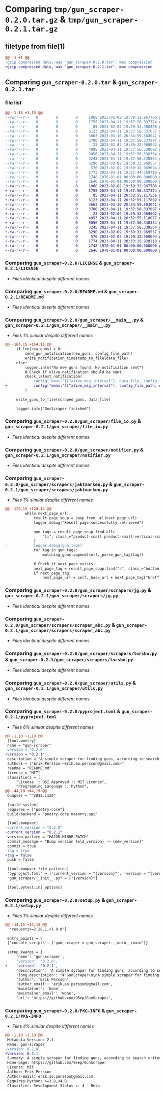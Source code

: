 # Comparing `tmp/gun_scraper-0.2.0.tar.gz` & `tmp/gun_scraper-0.2.1.tar.gz`

## filetype from file(1)

```diff
@@ -1 +1 @@
-gzip compressed data, was "gun_scraper-0.2.0.tar", max compression
+gzip compressed data, was "gun_scraper-0.2.1.tar", max compression
```

## Comparing `gun_scraper-0.2.0.tar` & `gun_scraper-0.2.1.tar`

### file list

```diff
@@ -1,15 +1,15 @@
--rw-r--r--   0        0        0     1068 2023-02-02 19:39:32.967706 gun_scraper-0.2.0/LICENSE
--rw-r--r--   0        0        0     1755 2023-04-11 19:37:56.337374 gun_scraper-0.2.0/README.md
--rw-r--r--   0        0        0       85 2023-02-02 19:39:32.968466 gun_scraper-0.2.0/gun_scraper/__init__.py
--rw-r--r--   0        0        0     6123 2023-04-11 19:37:56.337651 gun_scraper-0.2.0/gun_scraper/__main__.py
--rw-r--r--   0        0        0     3663 2023-03-16 20:34:59.883041 gun_scraper-0.2.0/gun_scraper/file_io.py
--rw-r--r--   0        0        0     3780 2023-04-11 19:37:56.337897 gun_scraper-0.2.0/gun_scraper/notifier.py
--rw-r--r--   0        0        0       23 2023-02-02 19:39:32.969092 gun_scraper-0.2.0/gun_scraper/scrapers/__init__.py
--rw-r--r--   0        0        0     4888 2023-04-11 19:37:56.338092 gun_scraper-0.2.0/gun_scraper/scrapers/jaktmarken.py
--rw-r--r--   0        0        0     8056 2023-04-11 19:37:56.338334 gun_scraper-0.2.0/gun_scraper/scrapers/jg.py
--rw-r--r--   0        0        0     3245 2023-04-11 19:37:56.338564 gun_scraper-0.2.0/gun_scraper/scrapers/scraper_abc.py
--rw-r--r--   0        0        0     6290 2023-02-02 19:39:32.969557 gun_scraper-0.2.0/gun_scraper/scrapers/torsbo.py
--rw-r--r--   0        0        0      576 2023-02-02 19:39:32.969694 gun_scraper-0.2.0/gun_scraper/utils.py
--rw-r--r--   0        0        0     1773 2023-04-11 19:57:44.369710 gun_scraper-0.2.0/pyproject.toml
--rw-r--r--   0        0        0     2748 1970-01-01 00:00:00.000000 gun_scraper-0.2.0/setup.py
--rw-r--r--   0        0        0     2646 1970-01-01 00:00:00.000000 gun_scraper-0.2.0/PKG-INFO
+-rw-r--r--   0        0        0     1068 2023-02-02 19:39:32.967706 gun_scraper-0.2.1/LICENSE
+-rw-r--r--   0        0        0     1755 2023-04-11 19:37:56.337374 gun_scraper-0.2.1/README.md
+-rw-r--r--   0        0        0       85 2023-04-11 20:32:55.117536 gun_scraper-0.2.1/gun_scraper/__init__.py
+-rw-r--r--   0        0        0     6123 2023-04-11 20:32:55.117802 gun_scraper-0.2.1/gun_scraper/__main__.py
+-rw-r--r--   0        0        0     3663 2023-03-16 20:34:59.883041 gun_scraper-0.2.1/gun_scraper/file_io.py
+-rw-r--r--   0        0        0     3780 2023-04-11 19:37:56.337897 gun_scraper-0.2.1/gun_scraper/notifier.py
+-rw-r--r--   0        0        0       23 2023-02-02 19:39:32.969092 gun_scraper-0.2.1/gun_scraper/scrapers/__init__.py
+-rw-r--r--   0        0        0     4853 2023-04-11 20:32:55.118077 gun_scraper-0.2.1/gun_scraper/scrapers/jaktmarken.py
+-rw-r--r--   0        0        0     8056 2023-04-11 19:37:56.338334 gun_scraper-0.2.1/gun_scraper/scrapers/jg.py
+-rw-r--r--   0        0        0     3245 2023-04-11 19:37:56.338564 gun_scraper-0.2.1/gun_scraper/scrapers/scraper_abc.py
+-rw-r--r--   0        0        0     6290 2023-02-02 19:39:32.969557 gun_scraper-0.2.1/gun_scraper/scrapers/torsbo.py
+-rw-r--r--   0        0        0      576 2023-02-02 19:39:32.969694 gun_scraper-0.2.1/gun_scraper/utils.py
+-rw-r--r--   0        0        0     1774 2023-04-11 20:33:15.920213 gun_scraper-0.2.1/pyproject.toml
+-rw-r--r--   0        0        0     2748 1970-01-01 00:00:00.000000 gun_scraper-0.2.1/setup.py
+-rw-r--r--   0        0        0     2646 1970-01-01 00:00:00.000000 gun_scraper-0.2.1/PKG-INFO
```

### Comparing `gun_scraper-0.2.0/LICENSE` & `gun_scraper-0.2.1/LICENSE`

 * *Files identical despite different names*

### Comparing `gun_scraper-0.2.0/README.md` & `gun_scraper-0.2.1/README.md`

 * *Files identical despite different names*

### Comparing `gun_scraper-0.2.0/gun_scraper/__main__.py` & `gun_scraper-0.2.1/gun_scraper/__main__.py`

 * *Files 1% similar despite different names*

```diff
@@ -164,15 +164,15 @@
     if len(new_guns) > 0:
         send_gun_notification(new_guns, config_file_path)
         write_notification_timestamp_to_file(data_file)
     else:
         logger.info("No new guns found. No notification sent")
         # Check if alive notification should be sent
         check_latest_notification(
-            config["email"]["alive_msg_interval"], data_file, config_file_path
+            config["email"]["alive_msg_interval"], config_file_path, data_file
         )
 
     write_guns_to_file(scraped_guns, data_file)
 
     logger.info("GunScraper finished")
```

### Comparing `gun_scraper-0.2.0/gun_scraper/file_io.py` & `gun_scraper-0.2.1/gun_scraper/file_io.py`

 * *Files identical despite different names*

### Comparing `gun_scraper-0.2.0/gun_scraper/notifier.py` & `gun_scraper-0.2.1/gun_scraper/notifier.py`

 * *Files identical despite different names*

### Comparing `gun_scraper-0.2.0/gun_scraper/scrapers/jaktmarken.py` & `gun_scraper-0.2.1/gun_scraper/scrapers/jaktmarken.py`

 * *Files 1% similar despite different names*

```diff
@@ -120,15 +120,14 @@
         while next_page_url:
             result_page_soup = soup_from_url(next_page_url)
             logger.debug("Result page successfully retrieved")
 
             gun_tags = result_page_soup.find_all(
                 "li", class_="product-small product-small-vertical-small"
             )
-            logger.debug(gun_tags)
             for tag in gun_tags:
                 matching_guns.append(self._parse_gun_tag(tag))
 
             # Check if next page exists
             next_page_tag = result_page_soup.find("a", class_="button next")
             if next_page_tag:
                 next_page_url = self._base_url + next_page_tag["href"]
```

### Comparing `gun_scraper-0.2.0/gun_scraper/scrapers/jg.py` & `gun_scraper-0.2.1/gun_scraper/scrapers/jg.py`

 * *Files identical despite different names*

### Comparing `gun_scraper-0.2.0/gun_scraper/scrapers/scraper_abc.py` & `gun_scraper-0.2.1/gun_scraper/scrapers/scraper_abc.py`

 * *Files identical despite different names*

### Comparing `gun_scraper-0.2.0/gun_scraper/scrapers/torsbo.py` & `gun_scraper-0.2.1/gun_scraper/scrapers/torsbo.py`

 * *Files identical despite different names*

### Comparing `gun_scraper-0.2.0/gun_scraper/utils.py` & `gun_scraper-0.2.1/gun_scraper/utils.py`

 * *Files identical despite different names*

### Comparing `gun_scraper-0.2.0/pyproject.toml` & `gun_scraper-0.2.1/pyproject.toml`

 * *Files 6% similar despite different names*

```diff
@@ -1,10 +1,10 @@
 [tool.poetry]
 name = "gun-scraper"
-version = "0.2.0"
+version = "0.2.1"
 description = "A simple scraper for finding guns, according to search criteria, from Swedish gun shops"
 authors = ["Erik Persson <erik.ao.persson@gmail.com>"]
 readme = "README.md"
 license = "MIT"
 classifiers = [
     "License :: OSI Approved :: MIT License",
     "Programming Language :: Python",
@@ -44,19 +44,19 @@
 bumpver = "^2022.1120"
 
 [build-system]
 requires = ["poetry-core"]
 build-backend = "poetry.core.masonry.api"
 
 [tool.bumpver]
-current_version = "0.2.0"
+current_version = "0.2.1"
 version_pattern = "MAJOR.MINOR.PATCH"
 commit_message = "Bump version {old_version} -> {new_version}"
 commit = true
-tag = true
+tag = false
 push = false
 
 [tool.bumpver.file_patterns]
 "pyproject.toml" = ['current_version = "{version}"', 'version = "{version}"']
 "gun_scraper/__init__.py" = ["{version}"]
 
 [tool.pytest.ini_options]
```

### Comparing `gun_scraper-0.2.0/setup.py` & `gun_scraper-0.2.1/setup.py`

 * *Files 1% similar despite different names*

```diff
@@ -14,15 +14,15 @@
  'requests>=2.28.1,<3.0.0']
 
 entry_points = \
 {'console_scripts': ['gun_scraper = gun_scraper.__main__:main']}
 
 setup_kwargs = {
     'name': 'gun-scraper',
-    'version': '0.2.0',
+    'version': '0.2.1',
     'description': 'A simple scraper for finding guns, according to search criteria, from Swedish gun shops',
     'long_description': "# GunScraper\n\nA simple scraper for finding guns, according to search criteria, from Swedish gun shops.\n\nCurrently three shops are supported: \n\n* [Torsbo Handels](https://torsbohandels.com/) \n* [JG Jakt](https://www.jgjakt.se/)\n* [Jaktmarken.se/Marks Jakt och Fiskecenter](https://www.jaktmarken.se)\n\n## Setup\n\nIn order to install and setup GunScraper, follow the steps below:\n\n1. Create a virtual environment\n1. Install GunScraper and dependencies: `pip install gun_scraper`\n1. Download the configuration template `misc/config.yaml`\n1. Update the configuration\n1. Download `misc/runner.sh` and edit it with the path to the virtual environment\n  and config file\n1. Create a Cron Job to run `runner.sh` at desired interval\n\nExample Cron Job, running every 12th hour:\n```\n0 */12 * * * <path-to-repo>/GunScraper/runner.sh >/tmp/stdout.log 2>/tmp/stderr.log\n```\n\n## Config\n\nThe `config.yaml` follows the following syntax:\n\n```yaml\nscraper:\n  filters:\n    # Dictionary defining which filters to apply\n    caliber: # Possible values: 22lr, 22WMR or 308win\n    handedness: # Possible values: left\n  sites:\n    - # List defining which sites to scrape. Supported values: 'torsbo', 'jg' and 'jaktmarken'\n\nemail:\n  sender: # email address that will appear as sender of the notification emails\n  receiver: # email that will receive notification emails\n  smtp_server: # hostname of smtp server used to send notifications\n  ssl_port: # SSL port of the 'smtp_server'\n  username: # username for the 'smtp_server'\n  password: # password for the 'smtp_server'\n  alive_msg_interval: # interval (in hours) to send notification in case no guns matching search criteria is found\n\ndata_folder: # folder to store persistent data in\nlogs_folder: # folder to store log output in\n```",
     'author': 'Erik Persson',
     'author_email': 'erik.ao.persson@gmail.com',
     'maintainer': 'None',
     'maintainer_email': 'None',
     'url': 'https://github.com/95ep/GunScraper',
```

### Comparing `gun_scraper-0.2.0/PKG-INFO` & `gun_scraper-0.2.1/PKG-INFO`

 * *Files 4% similar despite different names*

```diff
@@ -1,10 +1,10 @@
 Metadata-Version: 2.1
 Name: gun-scraper
-Version: 0.2.0
+Version: 0.2.1
 Summary: A simple scraper for finding guns, according to search criteria, from Swedish gun shops
 Home-page: https://github.com/95ep/GunScraper
 License: MIT
 Author: Erik Persson
 Author-email: erik.ao.persson@gmail.com
 Requires-Python: >=3.9,<4.0
 Classifier: Development Status :: 4 - Beta
```

